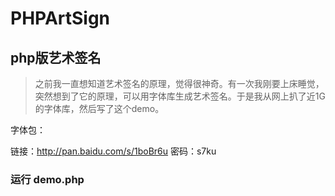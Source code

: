 # PHPArtSign

## php版艺术签名

>之前我一直想知道艺术签名的原理，觉得很神奇。有一次我刚要上床睡觉，突然想到了它的原理，可以用字体库生成艺术签名。于是我从网上扒了近1G的字体库，然后写了这个demo。

字体包：

链接：http://pan.baidu.com/s/1boBr6u 密码：s7ku

### 运行 demo.php

